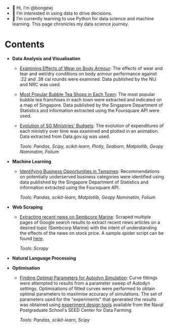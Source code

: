- 👋 Hi, I’m @bongewj
- 👀 I’m interested in using data to drive decisions.
- 🌱 I’m currently learning to use Python for data science and machine learning. This page chronicles my data science journey.

# Contents

- **Data Analysis and Visualisation**
  - [Examining Effects of Wear on Body Armour](https://github.com/bongewj/BallisticTests/blob/main/BodyArmourWear.ipynb): The effects of wear and tear and wet/dry conditions on body armour performance against .22 and .38 cal rounds were examined. Data published by the NIJ and NRC was used. 
  - [Most Popular Bubble Tea Shops in Each Town](https://github.com/bongewj/BubbleTea/blob/main/BubbleTea.py): The most popular bubble tea franchises in each town were extracted and indicated on a map of Singapore. Data published by the Singapore Department of Statistics and information extracted using the Foursquare API were used.
  - [Evolution of SG Ministries' Budgets](https://github.com/bongewj/SGBudget/blob/main/SG%20Budget.py): The evolution of expenditures of each ministry over time was examined and plotted in an animation. Data extracted from Data.gov.sg was used.

    _Tools: Pandas, Scipy, scikit-learn, Plotly, Seaborn, Matplotlib, Geopy Nominatim, Folium_
 
- **Machine Learning**
  - [Identifying Business Opportunities in Tampines](https://github.com/bongewj/Coursera_Capstone/blob/master/Capstone%20Final%20Report_v2.ipynb): Recommendations on potentially underserved business categories were identified using data published by the Singapore Department of Statistics and information extracted using the Foursquare API.

    _Tools: Pandas, scikit-learn, Matplotlib, Geopy Nominatim, Folium_

- **Web Scraping**
  - [Extracting recent news on Sembcorp Marine](https://github.com/bongewj/WebScraping/blob/main/GoogleNewsScraper2.ipynb): Scraped multiple pages of Google search results to extract recent news articles on a desired topic (Sembcorp Marine) with the intent of understanding the effects of the news on stock price. A sample spider script can be found [here](https://github.com/bongewj/WebScraping/blob/main/GoogleNews%20-%20SembMarine.py). 

    _Tools: Scrapy_

- **Natural Language Processing**


- **Optimisation**
  - [Finding Optimal Parameters for Autodyn Simulation](https://github.com/bongewj/ParameterOptimisation/blob/main/Parameter%20Optimisation.py): Curve fittings were attempted to results from a parameter sweep of Autodyn settings. Optimisations of fitted curves were performed to obtain optimal parameters to maxiimise accuracy of simulations. The set of parameters used for the "experiments" that generated the results was obtained using [experiment design tools](https://nps.edu/web/seed/software-downloads) available from the Naval Postgraduate School's SEED Center for Data Farming. 

    _Tools: Pandas, scikit-learn, Scipy_



<!---
bongewj/bongewj is a ✨ special ✨ repository because its `README.md` (this file) appears on your GitHub profile.
You can click the Preview link to take a look at your changes.
--->

